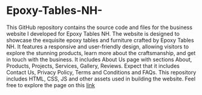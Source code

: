 # Epoxy-Tables-NH-

This GitHub repository contains the source code and files for the business website I developed for Epoxy Tables NH. The website is designed to showcase the exquisite epoxy tables and furniture crafted by Epoxy Tables NH. It features a responsive and user-friendly design, allowing visitors to explore the stunning products, learn more about the craftsmanship, and get in touch with the business. It includes About Us page with sections About, Products, Projects, Services, Gallery, Reviews. Expect that it includes Contact Us, Privacy Policy, Terms and Conditions and FAQs. This repository includes HTML, CSS, JS and other assets used in building the website. Feel free to explore the page on this <a href="https://epoxytablesnh.com/">link</a>
